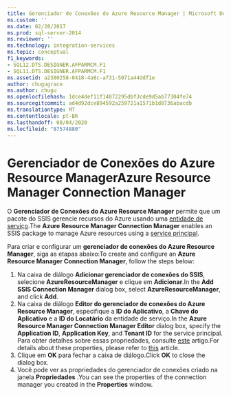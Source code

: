 ```yaml
---
title: Gerenciador de Conexões do Azure Resource Manager | Microsoft Docs
ms.custom: ''
ms.date: 02/28/2017
ms.prod: sql-server-2014
ms.reviewer: ''
ms.technology: integration-services
ms.topic: conceptual
f1_keywords:
- SQL12.DTS.DESIGNER.AFPARMCM.F1
- SQL11.DTS.DESIGNER.AFPARMCM.F1
ms.assetid: a2380258-0418-4a8c-a731-5071a44ddf1e
author: chugugrace
ms.author: chugu
ms.openlocfilehash: 1dce4def11f14072295dbf3cde9d5ab77304fe74
ms.sourcegitcommit: ad4d92dce894592a259721a1571b1d8736abacdb
ms.translationtype: MT
ms.contentlocale: pt-BR
ms.lasthandoff: 08/04/2020
ms.locfileid: "87574880"
---
```

# <a name="azure-resource-manager-connection-manager"></a><span data-ttu-id="ffb06-102">Gerenciador de Conexões do Azure Resource Manager</span><span class="sxs-lookup"><span data-stu-id="ffb06-102">Azure Resource Manager Connection Manager</span></span>
<span data-ttu-id="ffb06-103">O **Gerenciador de Conexões do Azure Resource Manager** permite que um pacote do SSIS gerencie recursos do Azure usando uma [entidade de serviço](https://docs.microsoft.com/azure/azure-resource-manager/resource-group-create-service-principal-portal).</span><span class="sxs-lookup"><span data-stu-id="ffb06-103">The **Azure Resource Manager Connection Manager** enables an SSIS package to manage Azure resources using a [service principal](https://docs.microsoft.com/azure/azure-resource-manager/resource-group-create-service-principal-portal).</span></span>

<span data-ttu-id="ffb06-104">Para criar e configurar um **gerenciador de conexões do Azure Resource Manager**, siga as etapas abaixo:</span><span class="sxs-lookup"><span data-stu-id="ffb06-104">To create and configure an **Azure Resource Manager Connection Manager**, follow the steps below:</span></span>

1. <span data-ttu-id="ffb06-105">Na caixa de diálogo **Adicionar gerenciador de conexões do SSIS**, selecione **AzureResourceManager** e clique em **Adicionar**.</span><span class="sxs-lookup"><span data-stu-id="ffb06-105">In the **Add SSIS Connection Manager** dialog box, select **AzureResourceManager**, and click **Add**.</span></span>
2. <span data-ttu-id="ffb06-106">Na caixa de diálogo **Editor do gerenciador de conexões do Azure Resource Manager**, especifique a **ID do Aplicativo**, a **Chave do Aplicativo** e a **ID do Locatário** da entidade de serviço.</span><span class="sxs-lookup"><span data-stu-id="ffb06-106">In the **Azure Resource Manager Connection Manager Editor** dialog box, specify the **Application ID**, **Application Key**, and **Tenant ID** for the service principal.</span></span> <span data-ttu-id="ffb06-107">Para obter detalhes sobre essas propriedades, consulte [este](https://docs.microsoft.com/azure/azure-resource-manager/resource-group-create-service-principal-portal) artigo.</span><span class="sxs-lookup"><span data-stu-id="ffb06-107">For details about these properties, please refer to [this](https://docs.microsoft.com/azure/azure-resource-manager/resource-group-create-service-principal-portal) article.</span></span>
3. <span data-ttu-id="ffb06-108">Clique em **OK** para fechar a caixa de diálogo.</span><span class="sxs-lookup"><span data-stu-id="ffb06-108">Click **OK** to close the dialog box.</span></span>
4. <span data-ttu-id="ffb06-109">Você pode ver as propriedades do gerenciador de conexões criado na janela **Propriedades** .</span><span class="sxs-lookup"><span data-stu-id="ffb06-109">You can see the properties of the connection manager you created in the **Properties** window.</span></span>
